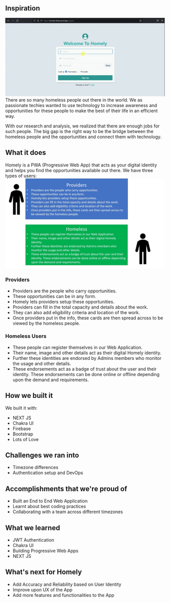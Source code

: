 ## Inspiration

![Homely - Find your Home in your World](public/readme/app-overview.gif)
There are so many homeless people out there in the world. We as passionate techies wanted to use technology to increase awareness and opportunities for these people to make the best of their life in an efficient way.

With our research and analysis, we realized that there are enough jobs for such people. The big gap is the right way to be the bridge between the homeless people and the opportunities and connect them with technology.

## What it does

Homely is a PWA (Progressive Web App) that acts as your digital identity and helps you find the opportunities available out there. We have three types of users:
![users](public/readme/Users.jpg)

### Providers

- Providers are the people who carry opportunities.
- These opportunities can be in any form.
- Homely lets providers setup these opportunities.
- Providers can fill in the total capacity and details about the work.
- They can also add eligibility criteria and location of the work.
- Once providers put in the info, these cards are then spread across to be viewed by the homeless people.

### Homeless Users

- These people can register themselves in our Web Application.
- Their name, image and other details act as their digital Homely identity.
- Further these identities are endorsed by Admins members who monitor the usage and other details.
- These endorsements act as a badge of trust about the user and their identity. These endorsements can be done online or offline depending upon the demand and requirements.

## How we built it

We built it with:

- NEXT JS
- Chakra UI
- Firebase
- Bootstrap
- Lots of Love

## Challenges we ran into

- Timezone differences
- Authentication setup and DevOps

## Accomplishments that we're proud of

- Built an End to End Web Application
- Learnt about best coding practices
- Collaborating with a team across different timezones

## What we learned

- JWT Authentication
- Chakra UI
- Building Progressive Web Apps
- NEXT JS

## What's next for Homely

- Add Accuracy and Reliability based on User Identity
- Improve upon UX of the App
- Add more features and functionalities to the App

